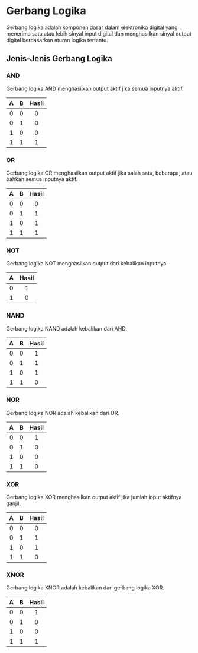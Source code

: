 # Gerbang Logika

Gerbang logika adalah komponen dasar dalam elektronika digital yang menerima satu atau lebih sinyal input digital dan menghasilkan sinyal output digital berdasarkan aturan logika tertentu.

## Jenis-Jenis Gerbang Logika

### AND

Gerbang logika AND menghasilkan output aktif jika semua inputnya aktif.


|A|B|Hasil|
|:--:|:--:|:--:|
|0|0|0|
|0|1|0|
|1|0|0|
|1|1|1|

### OR

Gerbang logika OR menghasilkan output aktif jika salah satu, beberapa, atau bahkan semua inputnya aktif.

|A|B|Hasil|
|:--:|:--:|:--:|
|0|0|0|
|0|1|1|
|1|0|1|
|1|1|1|

### NOT

Gerbang logika NOT menghasilkan output dari kebalikan inputnya. 

|A|Hasil|
|:--:|:--:|
|0|1|
|1|0|

### NAND

Gerbang logika NAND adalah kebalikan dari AND.

|A|B|Hasil|
|:--:|:--:|:--:|
|0|0|1|
|0|1|1|
|1|0|1|
|1|1|0|

### NOR

Gerbang logika NOR adalah kebalikan dari OR.

|A|B|Hasil|
|:--:|:--:|:--:|
|0|0|1|
|0|1|0|
|1|0|0|
|1|1|0|

### XOR

Gerbang logika XOR menghasilkan output aktif jika jumlah input aktifnya ganjil.

|A|B|Hasil|
|:--:|:--:|:--:|
|0|0|0|
|0|1|1|
|1|0|1|
|1|1|0|

### XNOR

Gerbang logika XNOR adalah kebalikan dari gerbang logika XOR.

|A|B|Hasil|
|:--:|:--:|:--:|
|0|0|1|
|0|1|0|
|1|0|0|
|1|1|1|
